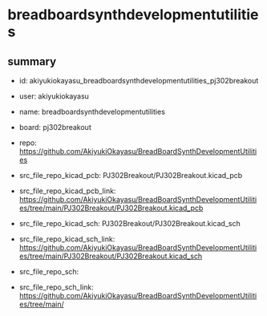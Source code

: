 # breadboardsynthdevelopmentutilities
 
## summary 
* id: akiyukiokayasu_breadboardsynthdevelopmentutilities_pj302breakout
* user: akiyukiokayasu
* name: breadboardsynthdevelopmentutilities
* board: pj302breakout
* repo: https://github.com/AkiyukiOkayasu/BreadBoardSynthDevelopmentUtilities
* src_file_repo_kicad_pcb: PJ302Breakout/PJ302Breakout.kicad_pcb
* src_file_repo_kicad_pcb_link: https://github.com/AkiyukiOkayasu/BreadBoardSynthDevelopmentUtilities/tree/main/PJ302Breakout/PJ302Breakout.kicad_pcb
* src_file_repo_kicad_sch: PJ302Breakout/PJ302Breakout.kicad_sch
* src_file_repo_kicad_sch_link: https://github.com/AkiyukiOkayasu/BreadBoardSynthDevelopmentUtilities/tree/main/PJ302Breakout/PJ302Breakout.kicad_sch

* src_file_repo_sch: 
* src_file_repo_sch_link: https://github.com/AkiyukiOkayasu/BreadBoardSynthDevelopmentUtilities/tree/main/






